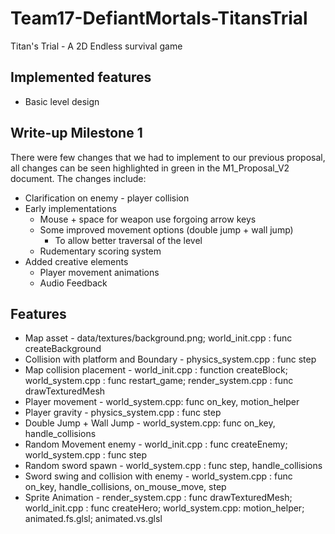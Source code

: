 # Team17-DefiantMortals-TitansTrial

Titan's Trial - A 2D Endless survival game

## Implemented features

* Basic level design

## Write-up Milestone 1

There were few changes that we had to implement to our previous proposal, all changes can be seen highlighted in green in the M1_Proposal_V2 document. The changes include:

* Clarification on enemy - player collision
* Early implementations
  * Mouse + space for weapon use forgoing arrow keys
  * Some improved movement options (double jump + wall jump)
    * To allow better traversal of the level
  * Rudementary scoring system
* Added creative elements
  * Player movement animations
  * Audio Feedback

## Features

* Map asset - data/textures/background.png; world_init.cpp : func createBackground
* Collision with platform and Boundary - physics_system.cpp : func step
* Map collision placement - world_init.cpp : function createBlock; world_system.cpp : func restart_game; render_system.cpp : func drawTexturedMesh
* Player movement - world_system.cpp: func on_key, motion_helper
* Player gravity - physics_system.cpp : func step
* Double Jump + Wall Jump - world_system.cpp: func on_key, handle_collisions
* Random Movement enemy - world_init.cpp : func createEnemy; world_system.cpp : func step
* Random sword spawn -  world_system.cpp : func step, handle_collisions
* Sword swing and collision with enemy - world_system.cpp : func on_key, handle_collisions, on_mouse_move, step
* Sprite Animation - render_system.cpp : func drawTexturedMesh; world_init.cpp : func createHero; world_system.cpp: motion_helper; animated.fs.glsl; animated.vs.glsl
